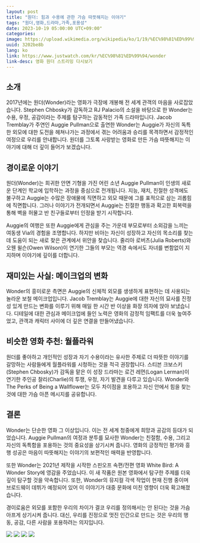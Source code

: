 ```yaml
---
layout: post
title: "원더: 힘과 수용에 관한 가슴 따뜻해지는 이야기"
tags: "원더,영화,드라마,가족,포용성"
date: 2023-10-19 05:00:00 UTC+09:00"
categories: 
image: https://upload.wikimedia.org/wikipedia/ko/1/19/%EC%98%81%ED%99%94_%EC%9B%90%EB%8D%94.jpg
uuid: 3202be8b
lang: ko
link: https://www.justwatch.com/kr/%EC%98%81%ED%99%94/wonder
link-desc: 영화 원더 스트리밍 다시보기
---
```


## 소개
2017년에는 원더(Wonder)라는 영화가 극장에 개봉해 전 세계 관객의 마음을 사로잡았습니다. Stephen Chbosky가 감독하고 RJ Palacio의 소설을 바탕으로 한 Wonder는 수용, 우정, 공감이라는 주제를 탐구하는 감동적인 가족 드라마입니다. Jacob Tremblay가 주연인 Auggie Pullman으로 출연한 Wonder는 Auggie가 자신의 독특한 외모에 대한 도전을 헤쳐나가는 과정에서 겪는 어려움과 승리를 목격하면서 감정적인 여정으로 우리를 안내합니다. 원더를 그토록 사랑받는 영화로 만든 가슴 따뜻해지는 이야기에 대해 더 깊이 들어가 보겠습니다.


## 경이로운 이야기
원더(Wonder)는 희귀한 안면 기형을 가진 어린 소년 Auggie Pullman이 인생의 새로운 단계인 학교에 입학하는 과정을 중심으로 전개됩니다. 지능, 재치, 친절한 성격에도 불구하고 Auggie는 수많은 장애물에 직면하고 외모 때문에 그를 표적으로 삼는 괴롭힘에 직면합니다. 그러나 이야기가 전개되면서 Auggie는 친절한 행동과 확고한 회복력을 통해 벽을 허물고 반 친구들로부터 인정을 받기 시작합니다.

Auggie의 여행은 또한 Auggie에게 관심을 주는 가운데 부모로부터 소외감을 느끼는 여동생 Via의 경험을 조명합니다. 하지만 비아는 자신이 성장하고 자신의 목소리를 찾는 데 도움이 되는 새로 찾은 관계에서 위안을 찾습니다. 줄리아 로버츠(Julia Roberts)와 오웬 윌슨(Owen Wilson)이 연기한 그들의 부모는 역경 속에서도 자녀를 변함없이 지지하며 이야기에 깊이를 더합니다.


## 재미있는 사실: 메이크업의 변화
Wonder의 흥미로운 측면은 Auggie의 신체적 외모를 생생하게 표현하는 데 사용되는 놀라운 보철 메이크업입니다. Jacob Tremblay는 Auggie에 대한 자신의 묘사를 진정성 있게 만드는 변화를 이루기 위해 매일 한 시간 반 이상을 화장 의자에 앉아 보냈습니다. 디테일에 대한 관심과 메이크업에 들인 노력은 영화의 감정적 임팩트를 더욱 높여주었고, 관객과 캐릭터 사이에 더 깊은 연결을 만들어냈습니다.


## 비슷한 영화 추천: 월플라워
원더를 좋아하고 개인적인 성장과 자기 수용이라는 유사한 주제로 더 따뜻한 이야기를 갈망하는 사람들에게 월플라워를 시청하는 것을 적극 권장합니다. 스티븐 크보스키(Stephen Chbosky)가 감독을 맡은 이 성장 드라마는 로건 레먼(Logan Lerman)이 연기한 주인공 찰리(Charlie)의 투쟁, 우정, 자기 발견을 다루고 있습니다. Wonder와 The Perks of Being a Wallflower는 모두 차이점을 포용하고 자신 안에서 힘을 찾는 것에 대한 가슴 아픈 메시지를 공유합니다.


## 결론
Wonder는 단순한 영화 그 이상입니다. 이는 전 세계 청중에게 희망과 공감의 등대가 되었습니다. Auggie Pullman의 여정과 분투를 묘사한 Wonder는 친절함, 수용, 그리고 자신의 독특함을 포용하는 것의 중요성을 상기시켜 줍니다. 영화의 긍정적인 평가와 흥행 성공은 마음이 따뜻해지는 이야기의 보편적인 매력을 반영합니다.

또한 Wonder는 2021년 제작을 시작한 스핀오프 속편/전편 영화 White Bird: A Wonder Story에 영감을 주었습니다. 이 새 작품은 원본 영화에서 탐구한 주제를 더욱 깊이 탐구할 것을 약속합니다. 또한, Wonder의 뮤지컬 각색 작업이 현재 진행 중이며 브로드웨이 데뷔가 예정되어 있어 이 이야기가 대중 문화에 미친 영향이 더욱 확고해졌습니다.

경이로움은 외모를 포함한 우리의 차이가 결코 우리를 정의해서는 안 된다는 것을 가슴 아프게 상기시켜 줍니다. 대신, 우리를 진정으로 멋진 인간으로 만드는 것은 우리의 행동, 공감, 다른 사람을 포용하려는 의지입니다.


![](https://upload.wikimedia.org/wikipedia/ko/1/19/%EC%98%81%ED%99%94_%EC%9B%90%EB%8D%94.jpg)
![](https://i.ytimg.com/vi/BWy1cq8HpTE/maxresdefault.jpg)
![](https://t1.daumcdn.net/movie/b410d0984dd6174ce3353dc6782dcb896a78cf33)
![](https://i.namu.wiki/i/Sc5tD6QMRd5s51lMFVK7vTkTeUyxNHkbvonACnG62X8TGcqT1_LolNxp4YfKnVrrR301ayhIC1IuszIzbN2dwg.webp)